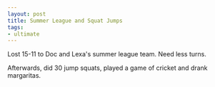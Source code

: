 ```yaml
---
layout: post
title: Summer League and Squat Jumps
tags:
- ultimate
---
```


Lost 15-11 to Doc and Lexa's summer league team. Need less turns.

Afterwards, did 30 jump squats, played a game of cricket and drank margaritas.
